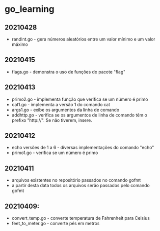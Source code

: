 # go_learning
## 20210428
- randInt.go - gera números aleatórios entre um valor mínimo e um valor máximo
## 20210415
- flags.go - demonstra o uso de funções do pacote "flag"
## 20210413
- primo2.go - implementa função que verifica se um número é primo
- cat1.go - implementa a versão 1 do comando cat
- args1.go - exibe os argumentos da linha de comando
- addhttp.go - verifica se os argumentos de linha de comando têm o prefixo "http://". Se não tiverem, insere.
## 20210412
- echo versões de 1 a 6 - diversas implementações do comando "echo"
- primo1.go - verifica se um número é primo
## 20210411
- arquivos existentes no repositório passados no comando gofmt
- a partir desta data todos os arquivos serão passados  pelo comando gofmt
## 20210409:
- convert_temp.go - converte temperatura de Fahrenheit para Celsius
- feet_to_meter.go - converte pés em metros
